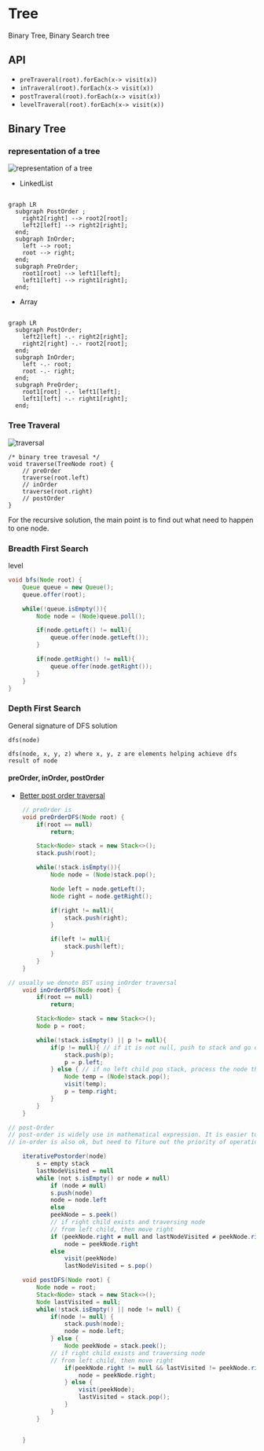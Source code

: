 # Tree
Binary Tree, Binary Search tree

## API
* `preTraveral(root).forEach(x-> visit(x))`
* `inTraveral(root).forEach(x-> visit(x))`
* `postTraveral(root).forEach(x-> visit(x))`
* `levelTraveral(root).forEach(x-> visit(x))`
## Binary Tree

### representation of a tree

![representation of a tree](./graphs/binaryTreeRepresent.drawio.svg)

* LinkedList
```mermaid

graph LR
  subgraph PostOrder ;
	right2[right] --> root2[root];
	left2[left] --> right2[right];
  end;
  subgraph InOrder;
	left --> root;
	root --> right;
  end;
  subgraph PreOrder;
	root1[root] --> left1[left];
	left1[left] --> right1[right];
  end;

```
* Array
```mermaid

graph LR
  subgraph PostOrder;
	left2[left] -.- right2[right];
	right2[right] -.- root2[root];
  end;
  subgraph InOrder;
	left -.- root;
	root -.- right;
  end;
  subgraph PreOrder;
	root1[root] -.- left1[left];
	left1[left] -.- right1[right];
  end;

```

### Tree Traveral

![traversal](./graphs/binaryTreeTraversal.drawio.svg)

```
/* binary tree travesal */
void traverse(TreeNode root) {
    // preOrder
    traverse(root.left)
    // inOrder
    traverse(root.right)
    // postOrder
}
```
For the recursive solution, the main point is to find out what need to happen to one node.


### Breadth First Search
level 

```java
void bfs(Node root) {
    Queue queue = new Queue();
    queue.offer(root);

    while(!queue.isEmpty()){
        Node node = (Node)queue.poll();

        if(node.getLeft() != null){
            queue.offer(node.getLeft());
        }

        if(node.getRight() != null){
            queue.offer(node.getRight());
        }
    }
}

```

### Depth First Search	

General signature of DFS solution

`dfs(node)`

`dfs(node, x, y, z) where x, y, z are elements helping achieve dfs result of node`


#### preOrder, inOrder, postOrder
 * [Better post order traversal](x-devonthink-item://1A56BAC0-62CC-4DC6-A20E-A0ACB1E6213E)


```java
    // preOrder is 
    void preOrderDFS(Node root) {
        if(root == null)
            return;

        Stack<Node> stack = new Stack<>();
        stack.push(root);

        while(!stack.isEmpty()){
            Node node = (Node)stack.pop();

            Node left = node.getLeft();
            Node right = node.getRight();

            if(right != null){
                stack.push(right);
            }

            if(left != null){
                stack.push(left);
            }
        }
    }

// usually we denote BST using inOrder traversal
    void inOrderDFS(Node root) {
        if(root == null)
            return;

        Stack<Node> stack = new Stack<>();
        Node p = root;

        while(!stack.isEmpty() || p != null){
            if(p != null){ // if it is not null, push to stack and go down the tree to left
                stack.push(p);
                p = p.left;
            } else { // if no left child pop stack, process the node then let p point to the right
                Node temp = (Node)stack.pop();
                visit(temp);
                p = temp.right;
            }
        }
    }

// post-Order
// post-order is widely use in mathematical expression. It is easier to write a program to parse a post-order expression. Here is an example
// in-order is also ok, but need to fiture out the priority of operation, post-order honor the operator priority already.

    iterativePostorder(node)
        s ← empty stack
        lastNodeVisited ← null
        while (not s.isEmpty() or node ≠ null)
            if (node ≠ null)
            s.push(node)
            node ← node.left
            else
            peekNode ← s.peek()
            // if right child exists and traversing node
            // from left child, then move right
            if (peekNode.right ≠ null and lastNodeVisited ≠ peekNode.right)
                node ← peekNode.right
            else
                visit(peekNode)
                lastNodeVisited ← s.pop()

    void postDFS(Node root) {
        Node node = root;
        Stack<Node> stack = new Stack<>();
        Node lastVisited = null;
        while(!stack.isEmpty() || node != null) {
            if(node != null) {
                stack.push(node);
                node = node.left;
            } else {
                Node peekNode = stack.peek();
            // if right child exists and traversing node
            // from left child, then move right
                if(peekNode.right != null && lastVisited != peekNode.right) {
                    node = peekNode.right;
                } else {
                    visit(peekNode);
                    lastVisited = stack.pop();
                }
            }
        }


    }

```  


